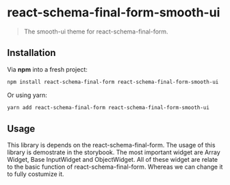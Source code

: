 # react-schema-final-form-smooth-ui

> The smooth-ui theme for react-schema-final-form.

## Installation

Via **npm** into a fresh project:

```sh
npm install react-schema-final-form react-schema-final-form-smooth-ui
```

Or using yarn:

```sh
yarn add react-schema-final-form react-schema-final-form-smooth-ui
```

## Usage

This library is depends on the react-schema-final-form. The usage of this library is demostrate in the storybook. The most important widget are Array Widget, Base InputWidget and ObjectWidget. All of these widget are relate to the basic function of react-schema-final-form. Whereas we can change it to fully costumize it.
